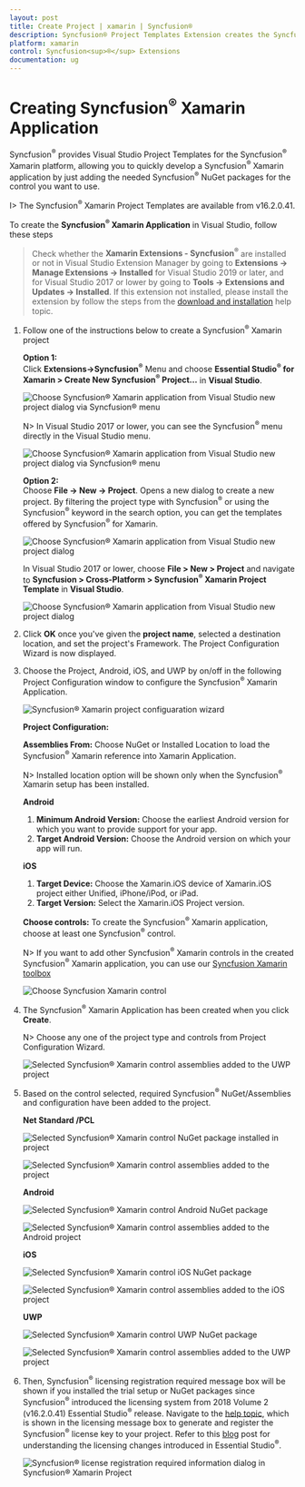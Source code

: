 ```yaml
---
layout: post
title: Create Project | xamarin | Syncfusion®
description: Syncfusion® Project Templates Extension creates the Syncfusion® Xamarin Application by adding the required Syncfusion® NuGet packages.
platform: xamarin
control: Syncfusion<sup>®</sup> Extensions
documentation: ug
---
```


# Creating Syncfusion<sup>®</sup> Xamarin Application

Syncfusion<sup>®</sup> provides Visual Studio Project Templates for the Syncfusion<sup>®</sup> Xamarin platform, allowing you to quickly develop a Syncfusion<sup>®</sup> Xamarin application by just adding the needed Syncfusion<sup>®</sup> NuGet packages for the control you want to use. 

I> The Syncfusion<sup>®</sup> Xamarin Project Templates are available from v16.2.0.41.

To create the **Syncfusion<sup>®</sup> Xamarin Application** in Visual Studio, follow these steps

> Check whether the **Xamarin Extensions - Syncfusion<sup>®</sup>** are installed or not in Visual Studio Extension Manager by going to **Extensions -> Manage Extensions -> Installed** for Visual Studio 2019 or later, and for Visual Studio 2017 or lower by going to **Tools -> Extensions and Updates -> Installed**. If this extension not installed, please install the extension by follow the steps from the [download and installation](download-and-installation) help topic.

1.	Follow one of the instructions below to create a Syncfusion<sup>®</sup> Xamarin project

	**Option 1:**  
	Click **Extensions->Syncfusion<sup>®</sup>** Menu and choose **Essential Studio<sup>®</sup> for Xamarin > Create New Syncfusion<sup>®</sup> Project…** in **Visual Studio**.

	![Choose Syncfusion<sup>®</sup> Xamarin application from Visual Studio new project dialog via Syncfusion<sup>®</sup> menu](Syncfusion_Project_Templates_images/xamarin-visual-studio-intergration-new-project.png)

	N> In Visual Studio 2017 or lower, you can see the Syncfusion<sup>®</sup> menu directly in the Visual Studio menu.

	![Choose Syncfusion<sup>®</sup> Xamarin application from Visual Studio new project dialog via Syncfusion<sup>®</sup> menu](Syncfusion_Project_Templates_images/xamarin-project-creation-syncfusion-menu.png)

	**Option 2:**  
	Choose **File -> New -> Project**. Opens a new dialog to create a new project. By filtering the project type with Syncfusion<sup>®</sup> or using the Syncfusion<sup>®</sup> keyword in the search option, you can get the templates offered by Syncfusion<sup>®</sup> for Xamarin.

	![Choose Syncfusion<sup>®</sup> Xamarin application from Visual Studio new project dialog](Syncfusion_Project_Templates_images/xamarin-project-creation-dialog.png)

	In Visual Studio 2017 or lower, choose **File > New > Project** and navigate to **Syncfusion > Cross-Platform > Syncfusion<sup>®</sup> Xamarin Project Template** in **Visual Studio**.

	![Choose Syncfusion<sup>®</sup> Xamarin application from Visual Studio new project dialog](Syncfusion_Project_Templates_images/Syncfusion-Project-Templates-img1.jpeg)

2.	Click **OK** once you've given the **project  name**, selected a destination location, and set the project's Framework. The Project Configuration Wizard is now displayed.
   
3.	Choose the Project, Android, iOS, and UWP by on/off in the following Project Configuration window to configure the Syncfusion<sup>®</sup> Xamarin Application.

    ![Syncfusion<sup>®</sup> Xamarin project configuaration wizard](Syncfusion_Project_Templates_images/xamarin-project-creation-configuration-wizard.jpeg)

	**Project Configuration:**

	**Assemblies From:** Choose NuGet or Installed Location to load the Syncfusion<sup>®</sup> Xamarin reference into Xamarin Application.

	N> Installed location option will be shown only when the Syncfusion<sup>®</sup> Xamarin setup has been installed.

	**Android**

	1. **Minimum Android Version:** Choose the earliest Android version for which you want to provide support for your app. 
	2. **Target Android Version:** Choose the Android version on which your app will run. 

	**iOS**

	1. **Target Device:**  Choose the Xamarin.iOS device of Xamarin.iOS project either Unified, iPhone/iPod, or iPad.
	2. **Target Version:** Select the Xamarin.iOS Project version.

	**Choose controls:** To create the Syncfusion<sup>®</sup> Xamarin application, choose at least one Syncfusion<sup>®</sup> control. 

	N> If you want to add other Syncfusion<sup>®</sup> Xamarin controls in the created Syncfusion<sup>®</sup> Xamarin application, you can use our [Syncfusion Xamarin toolbox](https://help.syncfusion.com/xamarin/visual-studio-integration/toolbox-control)

	![Choose Syncfusion Xamarin control](Syncfusion_Project_Templates_images/xamarin-project-creation-control-selection.png)

4.	The Syncfusion<sup>®</sup> Xamarin Application has been created when you click **Create**.

	N> Choose any one of the project type and controls from Project Configuration Wizard.

	![Selected Syncfusion<sup>®</sup> Xamarin control assemblies added to the UWP project](Syncfusion_Project_Templates_images/xamarin-project-creation-added-assemblies.PNG)

5.	Based on the control selected, required Syncfusion<sup>®</sup> NuGet/Assemblies and configuration have been added to the project.

	**Net Standard /PCL**

	![Selected Syncfusion<sup>®</sup> Xamarin control NuGet package installed in project](Syncfusion_Project_Templates_images/xamarin-project-creation-installed-nuget-packages.jpeg)

	![Selected Syncfusion<sup>®</sup> Xamarin control assemblies added to the project](Syncfusion_Project_Templates_images/xamarin-project-creation-added-controls.jpeg)

	**Android**

	![Selected Syncfusion<sup>®</sup> Xamarin control Android NuGet package](Syncfusion_Project_Templates_images/xamarin-project-creation-android-packages.jpeg)

	![Selected Syncfusion<sup>®</sup> Xamarin control assemblies added to the Android project](Syncfusion_Project_Templates_images/xamarin-project-creation-android.jpeg)

	**iOS**

	![Selected Syncfusion<sup>®</sup> Xamarin control iOS NuGet package](Syncfusion_Project_Templates_images/xamarin-project-creation-ios-packages.jpeg)

	![Selected Syncfusion<sup>®</sup> Xamarin control assemblies added to the iOS project](Syncfusion_Project_Templates_images/xamarin-project-creation-ios.jpeg)

	**UWP**

	![Selected Syncfusion<sup>®</sup> Xamarin control UWP NuGet package](Syncfusion_Project_Templates_images/xamarin-project-creation-ios-packages.jpeg)

	![Selected Syncfusion<sup>®</sup> Xamarin control assemblies added to the UWP project](Syncfusion_Project_Templates_images/xamarin-project-creation-controls-uwp.jpeg)

6.	Then, Syncfusion<sup>®</sup> licensing registration required message box will be shown if you installed the trial setup or NuGet packages since Syncfusion<sup>®</sup> introduced the licensing system from 2018 Volume 2 (v16.2.0.41) Essential Studio<sup>®</sup> release. Navigate to the [help topic](https://help.syncfusion.com/common/essential-studio/licensing/overview#how-to-generate-syncfusion-license-key), which is shown in the licensing message box to generate and register the Syncfusion<sup>®</sup> license key to your project. Refer to this [blog](https://www.syncfusion.com/blogs/post/whats-new-in-2018-volume-2.aspx) post for understanding the licensing changes introduced in Essential Studio<sup>®</sup>.

	![Syncfusion<sup>®</sup> license registration required information dialog in Syncfusion<sup>®</sup> Xamarin Project](Syncfusion_Project_Templates_images/xamarin-project-creation-license-registration.jpeg)


